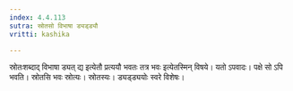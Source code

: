 ```yaml
---
index: 4.4.113
sutra: स्रोतसो विभाषा ड्यड्ड्यौ
vritti: kashika

---
```

स्रोतःशब्दाद् विभाषा ड्यत् द्य इत्येतौ प्रत्ययौ भवतः तत्र भवः इत्येतस्मिन् विषये। यतो ऽपवादः। पक्षे सो ऽपि भवति। स्रोतसि भवः स्रोत्यः। स्रोतस्यः। ड्यड्ड्ययोः स्वरे विशेषः।